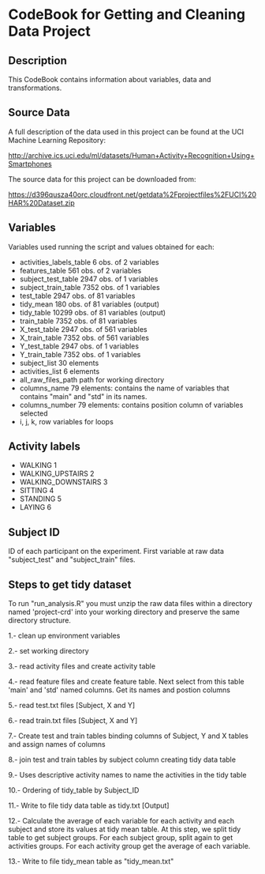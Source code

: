 CodeBook for Getting and Cleaning Data Project
==============================================

Description
-----------

This CodeBook contains information about variables, data and transformations.

Source Data
-----------

A full description of the data used in this project can be found at the UCI Machine Learning Repository:

http://archive.ics.uci.edu/ml/datasets/Human+Activity+Recognition+Using+Smartphones

The source data for this project can be downloaded from:

https://d396qusza40orc.cloudfront.net/getdata%2Fprojectfiles%2FUCI%20HAR%20Dataset.zip

Variables
---------

Variables used running the script and values obtained for each:

- activities_labels_table     6 obs. of 2 variables
- features_table              561 obs. of 2 variables
- subject_test_table          2947  obs. of 1 variables
- subject_train_table         7352  obs. of 1 variables
- test_table                  2947  obs. of 81 variables
- tidy_mean                   180  obs. of 81 variables (output)
- tidy_table                  10299  obs. of 81 variables (output)
- train_table                 7352  obs. of 81 variables
- X_test_table                2947  obs. of 561 variables
- X_train_table               7352  obs. of 561 variables
- Y_test_table                2947  obs. of 1 variables
- Y_train_table               7352 obs. of 1 variables
- subject_list                30 elements
- activities_list             6 elements
- all_raw_files_path          path for working directory
- columns_name                79 elements: contains the name of variables that contains "main" and "std" in its names.
- columns_number              79 elements: contains position column of variables selected
- i, j, k, row                variables for loops
 
Activity labels
---------------

- WALKING             1
- WALKING_UPSTAIRS    2
- WALKING_DOWNSTAIRS  3
- SITTING             4
- STANDING            5
- LAYING              6

Subject ID
----------

ID of each participant on the experiment. First variable at raw data "subject_test" and "subject_train" files.

Steps to get tidy dataset
-------------------------

To run "run_analysis.R" you must unzip the raw data files within a directory named 'project-crd' into your working directory and preserve the same directory structure.

1.- clean up environment variables

2.- set working directory

3.- read activity files and create activity table

4.- read feature files and create feature table. Next select from this table 'main' and 'std' named columns. Get its  names and postion columns

5.- read test.txt files [Subject, X and Y]

6.- read train.txt files [Subject, X and Y]

7.- Create test and train tables binding columns of Subject, Y and X tables and assign names of columns

8.- join test and train tables by subject column creating tidy data table

9.- Uses descriptive activity names to name the activities in the tidy table

10.- Ordering of tidy_table by Subject_ID

11.- Write to file tidy data table as tidy.txt [Output]

12.- Calculate the average of each variable for each activity and each subject and store its values at tidy mean table. At this step, we split tidy table to get subject groups. For each subject group, split again to get activities groups. For each activity group get the average of each variable.

13.-  Write to file tidy_mean table as "tidy_mean.txt"

